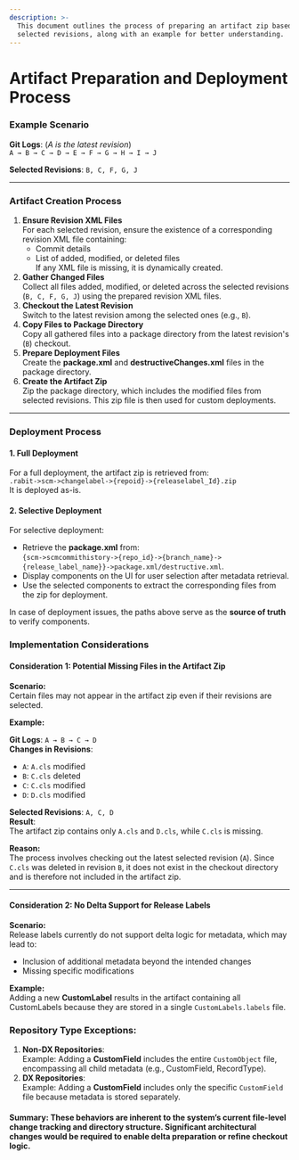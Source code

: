 ```yaml
---
description: >-
  This document outlines the process of preparing an artifact zip based on
  selected revisions, along with an example for better understanding.
---
```


# Artifact Preparation and Deployment Process

### Example Scenario

**Git Logs**: (_A is the latest revision_)\
`A → B → C → D → E → F → G → H → I → J`

**Selected Revisions**: `B, C, F, G, J`

***

### Artifact Creation Process

1. **Ensure Revision XML Files**\
   For each selected revision, ensure the existence of a corresponding revision XML file containing:
   * Commit details
   * List of added, modified, or deleted files\
     If any XML file is missing, it is dynamically created.
2. **Gather Changed Files**\
   Collect all files added, modified, or deleted across the selected revisions (`B, C, F, G, J`) using the prepared revision XML files.
3. **Checkout the Latest Revision**\
   Switch to the latest revision among the selected ones (e.g., `B`).
4. **Copy Files to Package Directory**\
   Copy all gathered files into a package directory from the latest revision's (`B`) checkout.
5. **Prepare Deployment Files**\
   Create the **package.xml** and **destructiveChanges.xml** files in the package directory.
6. **Create the Artifact Zip**\
   Zip the package directory, which includes the modified files from selected revisions. This zip file is then used for custom deployments.

***

### Deployment Process

#### 1. Full Deployment

For a full deployment, the artifact zip is retrieved from:\
`.rabit->scm->changelabel->{repoid}->{releaselabel_Id}.zip`\
It is deployed as-is.

#### 2. Selective Deployment

For selective deployment:

* Retrieve the **package.xml** from:\
  `{scm->scmcommithistory->{repo_id}->{branch_name}->{release_label_name}}->package.xml/destructive.xml`.
* Display components on the UI for user selection after metadata retrieval.
* Use the selected components to extract the corresponding files from the zip for deployment.

In case of deployment issues, the paths above serve as the **source of truth** to verify components.

### Implementation Considerations

#### **Consideration 1: Potential Missing Files in the Artifact Zip**

**Scenario:**\
Certain files may not appear in the artifact zip even if their revisions are selected.

**Example:**

**Git Logs**: `A → B → C → D`\
**Changes in Revisions**:

* `A`: `A.cls` modified
* `B`: `C.cls` deleted
* `C`: `C.cls` modified
* `D`: `D.cls` modified

**Selected Revisions**: `A, C, D`\
**Result**:\
The artifact zip contains only `A.cls` and `D.cls`, while `C.cls` is missing.

**Reason:**\
The process involves checking out the latest selected revision (`A`). Since `C.cls` was deleted in revision `B`, it does not exist in the checkout directory and is therefore not included in the artifact zip.

***

#### **Consideration 2: No Delta Support for Release Labels**

**Scenario:**\
Release labels currently do not support delta logic for metadata, which may lead to:

* Inclusion of additional metadata beyond the intended changes
* Missing specific modifications

**Example:**\
Adding a new **CustomLabel** results in the artifact containing all CustomLabels because they are stored in a single `CustomLabels.labels` file.

### **Repository Type Exceptions**:

1. **Non-DX Repositories**:\
   Example: Adding a **CustomField** includes the entire `CustomObject` file, encompassing all child metadata (e.g., CustomField, RecordType).
2. **DX Repositories**:\
   Example: Adding a **CustomField** includes only the specific `CustomField` file because metadata is stored separately.

#### **Summary:** These behaviors are inherent to the system’s current file-level change tracking and directory structure. Significant architectural changes would be required to enable delta preparation or refine checkout logic.
